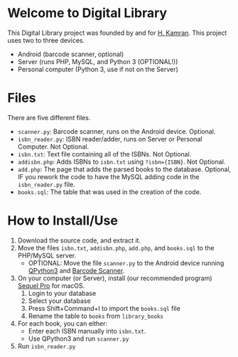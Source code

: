 # Welcome to Digital Library
This Digital Library project was founded by and for [H. Kamran](twitter.com/@hkamran80). This project uses two to three devices.
- Android (barcode scanner, optional)
- Server (runs PHP, MySQL, and Python 3 (OPTIONAL!))
- Personal computer (Python 3, use if not on the Server)

# Files
There are five different files.
- `scanner.py`: Barcode scanner, runs on the Android device. Optional.
- `isbn_reader.py`: ISBN reader/adder, runs on Server or Personal Computer. Not Optional.
- `isbn.txt`: Text file containing all of the ISBNs. Not Optional.
- `addisbn.php`: Adds ISBNs to `isbn.txt` using `?isbn={ISBN}`. Not Optional.
- `add.php`: The page that adds the parsed books to the database. Optional, IF you rework the code to have the MySQL adding code in the `isbn_reader.py` file.
- `books.sql`: The table that was used in the creation of the code.

# How to Install/Use
1. Download the source code, and extract it.
2. Move the files `isbn.txt`, `addisbn.php`, `add.php`, and `books.sql` to the PHP/MySQL server.
   * OPTIONAL: Move the file `scanner.py` to the Android device running [QPython3](https://play.google.com/store/apps/details?id=org.qpython.qpy3) and [Barcode Scanner](https://play.google.com/store/apps/details?id=com.google.zxing.client.android).
3. On your computer (or Server), install (our recommended program) [Sequel Pro](https://sequelpro.com/) for macOS.
   1. Login to your database
   2. Select your database
   3. Press Shift+Command+I to import the `books.sql` file
   4. Rename the table to `books` from `library_books`
4. For each book, you can either:
   - Enter each ISBN manually into `isbn.txt`.
   - Use QPython3 and run `scanner.py`
5. Run `isbn_reader.py`
